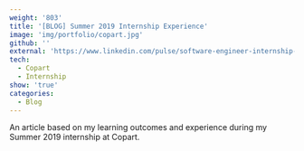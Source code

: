 ```yaml
---
weight: '803'
title: '[BLOG] Summer 2019 Internship Experience'
image: 'img/portfolio/copart.jpg'
github: ''
external: 'https://www.linkedin.com/pulse/software-engineer-internship-experience-summer-2019-chattopadhyay/'
tech:
  - Copart
  - Internship
show: 'true'
categories:
  - Blog
---
```


An article based on my learning outcomes and experience during my Summer 2019 internship at Copart. 
